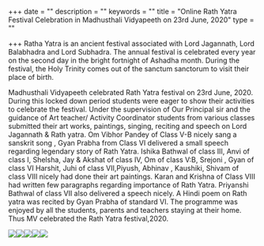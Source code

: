 +++
date = ""
description = ""
keywords = ""
title = "Online Rath Yatra Festival Celebration in Madhusthali Vidyapeeth on 23rd June, 2020"
type = ""

+++
Ratha Yatra is an ancient festival associated with Lord Jagannath, Lord Balabhadra and Lord Subhadra. The annual festival is celebrated every year on the second day in the bright fortnight of Ashadha month. During the festival, the Holy Trinity comes out of the sanctum sanctorum to visit their place of birth. 

Madhusthali Vidyapeeth celebrated Rath Yatra festival on 23rd June, 2020. During this locked down period students were eager to show their activities to celebrate the festival. Under the supervision of Our Principal sir and the guidance of Art teacher/ Activity Coordinator students from various classes submitted their art works, paintings, singing, reciting and speech on Lord Jagannath & Rath yatra. Om Vibhor Pandey of Class V-B nicely sang a sanskrit song , Gyan Prabha from Class VI delivered a small speech regarding legendary story of Rath Yatra. Ishika Bathwal of class III, Anvi of class I, Shelsha, Jay & Akshat of class IV, Om of class V:B, Srejoni , Gyan of class VI Harshit, Juhi of class VII,Piyush, Abhinav , Kaushiki, Shivam of class VIII nicely had done their art paintings. Karan and Krishna of Class VIII had written few paragraphs regarding importance of Rath Yatra. Priyanshi Bathwal of class VII also delivered a speech nicely. A Hindi poem on Rath yatra was recited by Gyan Prabha of standard VI. The programme was enjoyed by all the students, parents and teachers staying at their home. Thus MV celebrated the Rath Yatra festival,2020.

![](/uploads/2020/06/24/img-20200615-wa0075.jpg)![](/uploads/2020/06/24/img-20200616-wa0168.jpg)![](/uploads/2020/06/24/img-20200616-wa0189.jpg)![](/uploads/2020/06/24/img-20200616-wa0188.jpg)![](/uploads/2020/06/24/img-20200615-wa0077.jpg)